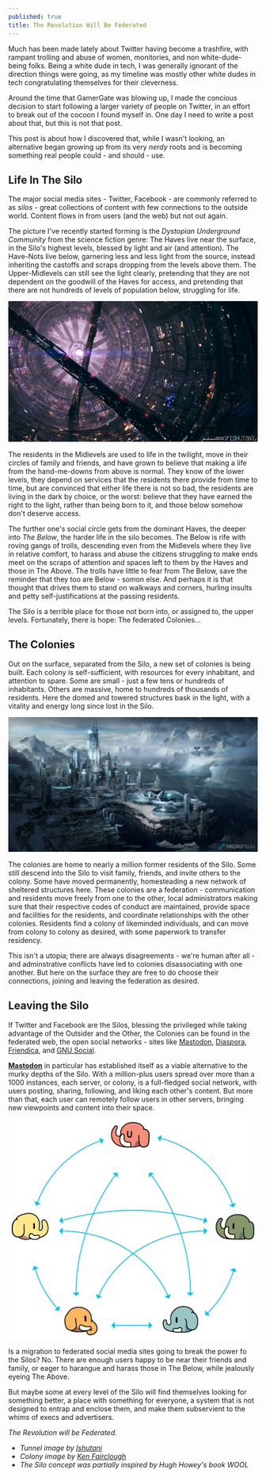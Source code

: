 ```yaml
---
published: true
title: The Revolution Will Be Federated
---
```

Much has been made lately about Twitter having become a trashfire, with rampant trolling and abuse of women, monitories, and non white-dude-being folks. Being a white dude in tech, I was generally ignorant of the direction things were going, as my timeline was mostly other white dudes in tech congratulating themselves for their cleverness.

Around the time that GamerGate was blowing up, I made the concious decision to start following a larger variety of people on Twitter, in an effort to break out of the cocoon I found myself in. One day I need to write a post about that, but this is not that post.

This post is about how I discovered that, while I wasn't looking, an alternative began growing up from its very *nerdy* roots and is becoming something real people could - and should - use.

## Life In The Silo

The major social media sites - Twitter, Facebook - are commonly referred to as *silos* - great collections of content with few connections to the outside world. Content flows in from users (and the web) but not out again.

The picture I've recently started forming is the *Dystopian Underground Community* from the science fiction genre: The Haves live near the surface, in the Silo's highest levels, blessed by light and air (and attention). The Have-Nots live below, garnering less and less light from the source, instead inheriting the castoffs and scraps dropping from the levels above them. The Upper-Midlevels can still see the light clearly, pretending that they are not dependent on the goodwill of the Haves for access, and pretending that there are not hundreds of levels of population below, struggling for life.

![Tunnel](/static/images/silo.jpg)

The residents in the Midlevels are used to life in the twilight, move in their circles of family and friends, and have grown to believe that making a life from the hand-me-downs from above is normal. They know of the lower levels, they depend on services that the residents there provide from time to time, but are convinced that either life there is not so bad, the residents are living in the dark by choice, or the worst: believe that they have earned the right to the light, rather than being born to it, and those below somehow don't deserve access.

The further one's social circle gets from the dominant Haves, the deeper into *The Below*, the harder life in the silo becomes. The Below is rife with roving gangs of trolls, descending even from the Midlevels where they live in relative comfort, to harass and abuse the citizens struggling to make ends meet on the scraps of attention and spaces left to them by the Haves and those in The Above. The trolls have little to fear from The Below, save the reminder that they too are Below - somon else. And perhaps it is that thought that drives them to stand on walkways and corners, hurling insults and petty self-justifications at the passing residents.

The Silo is a terrible place for those not born into, or assigned to, the upper levels. Fortunately, there is hope: The federated Colonies...

## The Colonies

Out on the surface, separated from the Silo, a new set of colonies is being built. Each colony is self-sufficient, with resources for every inhabitant, and attention to spare. Some are small - just a few tens or hundreds of inhabitants. Others are massive, home to hundreds of thousands of residents. Here the domed and towered structures bask in the light, with a vitality and energy long since lost in the Silo.

![Domed colonies](/static/images/ken-fairclough-ken-fairclough-microtech-lookfeel-concept-01-add-lighting.jpg)

The colonies are home to nearly a million former residents of the Silo. Some still descend into the Silo to visit family, friends, and invite others to the colony. Some have moved permanently, homesteading a new network of sheltered structures here. These colonies are a federation - communication and residents move freely from one to the other, local administrators making sure that their respective codes of conduct are maintained, provide space and facilities for the residents, and coordinate relationships with the other colonies. Residents find a colony of likeminded individuals, and can move from colony to colony as desired, with some paperwork to transfer residency.

This isn't a utopia; there are always disagreements - we're human after all - and adminstrative conflicts have led to colonies disassociating with one another. But here on the surface they are free to do choose their connections, joining and leaving the federation as desired.

## Leaving the Silo

If Twitter and Facebook are the Silos, blessing the privileged while taking advantage of the Outsider and the Other, the Colonies can be found in the federated web, the open social networks - sites like [Mastodon](https://joinmastodon.org), [Diaspora](https://joindiaspora.com/), [Friendica](http://friendi.ca/), and [GNU Social](https://www.gnu.io/social/).

**[Mastodon](https://joinmastodon.org)** in particular has established itself as a viable alternative to the murky depths of the Silo. With a million-plus users spread over more than a 1000 instances, each server, or colony, is a full-fledged social network, with users posting, sharing, following, and liking each other's content. But more than that, each user can remotely follow users in other servers, bringing new viewpoints and content into their space.

![A federation of servers](/static/images/mastodon-network.jpeg)

Is a migration to federated social media sites going to break the power fo the Silos? No. There are enough users happy to be near their friends and family, or eager to harangue and harass those in The Below, while jealously eyeing The Above.

But maybe some at every level of the Silo will find themselves looking for something better, a place with something for everyone, a system that is not designed to entrap and enclose them, and make them subservient to the whims of execs and advertisers.

*The Revolution will be Federated*.



- *Tunnel image by [Ishutani](http://ishutani.deviantart.com/art/Tunnel-365977590)*
- *Colony image by [Ken Fairclough](http://kenfairclough.blogspot.com/)*
- *The Silo concept was partially inspired by Hugh Howey's book WOOL*

